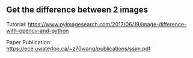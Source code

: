 ## Get the difference between 2 images

Tutorial: https://www.pyimagesearch.com/2017/06/19/image-difference-with-opencv-and-python

Paper Publication: https://ece.uwaterloo.ca/~z70wang/publications/ssim.pdf